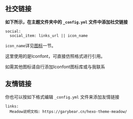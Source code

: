 ## 社交链接

**如下所示，在主题文件夹中的 `_config.yml` 文件中添加社交链接**

```
social:
  social_item: links_url || icon_name
```

`icon_name`详见[图标](_icon/index.html ':ignore')一节。

这里使用的是Iconfont，可直接仿照格式进行引用。

如需其他图标请自行添加Iconfont图标库或与我联系

## 友情链接

你也可以按如下格式编辑 `_config.yml` 文件来添加友情链接

```
links:
  Meadow说明文档: https://garybear.cn/hexo-theme-meadow/
```